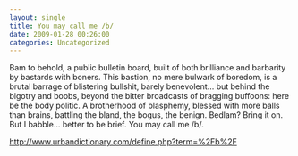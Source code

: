 ```yaml
---
layout: single
title: You may call me /b/
date: 2009-01-28 00:26:00
categories: Uncategorized
---
```

Bam to behold, a public bulletin board, built of both brilliance and barbarity by bastards with boners. This bastion, no mere bulwark of boredom, is a brutal barrage of blistering bullshit, barely benevolent... but behind the bigotry and boobs, beyond the bitter broadcasts of bragging buffoons: here be the body politic. A brotherhood of blasphemy, blessed with more balls than brains, battling the bland, the bogus, the benign. Bedlam? Bring it on. But I babble... better to be brief.
You may call me /b/.

<a href="http://www.urbandictionary.com/define.php?term=%2Fb%2F">http://www.urbandictionary.com/define.php?term=%2Fb%2F</a>
